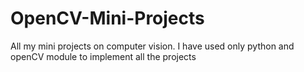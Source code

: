 # OpenCV-Mini-Projects
All my mini projects on computer vision. I have used only python and openCV module to implement all the projects
